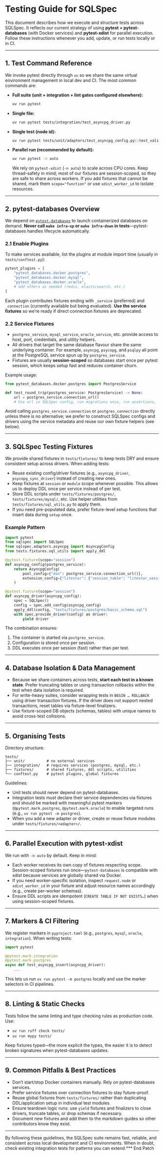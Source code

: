 # Testing Guide for SQLSpec

This document describes how we execute and structure tests across SQLSpec. It reflects our current strategy of using **pytest + pytest-databases** (with Docker services) and **pytest-xdist** for parallel execution. Follow these instructions whenever you add, update, or run tests locally or in CI.

---

## 1. Test Command Reference

We invoke pytest directly through `uv` so we share the same virtual environment management in local dev and CI. The most common commands are:

- **Full suite (unit + integration + lint gates configured elsewhere):**

  ```bash
  uv run pytest
  ```

- **Single file:**

  ```bash
  uv run pytest tests/integration/test_asyncpg_driver.py
  ```

- **Single test (node id):**

  ```bash
  uv run pytest tests/unit/adapters/test_asyncpg_config.py::test_validation
  ```

- **Parallel run (recommended by default):**

  ```bash
  uv run pytest -n auto
  ```

  We rely on `pytest-xdist` (`-n auto`) to scale across CPU cores. Keep thread-safety in mind; most of our fixtures are session-scoped, so they are safe to share across workers. If you add fixtures that cannot be shared, mark them `scope="function"` or use `xdist_worker_id` to isolate resources.

---

## 2. pytest-databases Overview

We depend on [`pytest-databases`](https://github.com/litestar-org/pytest-databases) to launch containerized databases on demand. **Never call `make infra-up` or `make infra-down` in tests**—pytest-databases handles lifecycle automatically.

### 2.1 Enable Plugins

To make services available, list the plugins at module import time (usually in `tests/conftest.py`):

```python
pytest_plugins = [
    "pytest_databases.docker.postgres",
    "pytest_databases.docker.mysql",
    "pytest_databases.docker.oracle",
    # add others as needed (redis, elasticsearch, etc.)
]
```

Each plugin contributes fixtures ending with `_service` (preferred) and `_connection` (currently available but being evaluated). **Use the service fixtures** so we’re ready if direct connection fixtures are deprecated.

### 2.2 Service Fixtures

- `postgres_service`, `mysql_service`, `oracle_service`, etc. provide access to host, port, credentials, and utility helpers.
- All drivers that target the same database flavour share the same underlying container. For example, `asyncpg`, `psycopg`, and `psqlpy` all point at the PostgreSQL service spun up by `postgres_service`.
- Fixtures are usually **session-scoped** so databases start once per pytest session, which keeps setup fast and reduces container churn.

Example usage:

```python
from pytest_databases.docker.postgres import PostgresService

def test_round_trip(postgres_service: PostgresService) -> None:
    url = postgres_service.connection_url()
    # Use url in SQLSpec config, run migrations once, run assertions…
```

Avoid calling `postgres_service.connection` or `postgres_connection` directly unless there is no alternative; we prefer to construct SQLSpec configs and drivers using the service metadata and reuse our own fixture helpers (see below).

---

## 3. SQLSpec Testing Fixtures

We provide shared fixtures in `tests/fixtures/` to keep tests DRY and ensure consistent setup across drivers. When adding tests:

- Reuse existing config/driver fixtures (e.g., `asyncpg_driver`, `psycopg_sync_driver`) instead of creating new ones.
- Keep fixtures at `session` or `module` scope whenever possible. This allows us to deploy DDL once per service instead of per test.
- Store DDL scripts under `tests/fixtures/postgres/`, `tests/fixtures/mysql/`, etc. Use helper utilities from `tests/fixtures/sql_utils.py` to apply them.
- If you need pre-populated data, prefer fixture-level setup functions that insert data during `setup` once.

### Example Pattern

```python
import pytest
from sqlspec import SQLSpec
from sqlspec.adapters.asyncpg import AsyncpgConfig
from tests.fixtures.sql_utils import apply_ddl

@pytest.fixture(scope="session")
def asyncpg_config(postgres_service):
    return AsyncpgConfig(
        pool_config={"dsn": postgres_service.connection_url()},
        extension_config={"litestar": {"session_table": "litestar_sessions"}},
    )

@pytest.fixture(scope="session")
def asyncpg_driver(asyncpg_config):
    spec = SQLSpec()
    config = spec.add_config(asyncpg_config)
    apply_ddl(config, "tests/fixtures/postgres/basic_schema.sql")
    with spec.provide_driver(config) as driver:
        yield driver
```

The combination ensures:

1. The container is started via `postgres_service`.
2. Configuration is stored once per session.
3. DDL executes once per session (fast) rather than per test.

---

## 4. Database Isolation & Data Management

- Because we share containers across tests, **start each test in a known state**. Prefer truncating tables or using transaction rollbacks within the test when data isolation is required.
- For write-heavy suites, consider wrapping tests in `BEGIN … ROLLBACK` using driver transaction fixtures. If the driver does not support nested transactions, reset tables via fixture-level finalizers.
- Use fixture-scoped DB objects (schemas, tables) with unique names to avoid cross-test collisions.

---

## 5. Organising Tests

Directory structure:

```
tests/
├── unit/          # no external services
├── integration/   # requires services (postgres, mysql, etc.)
├── fixtures/      # shared fixtures, ddl scripts, utilities
└── conftest.py    # pytest plugins, global fixtures
```

Guidelines:

- Unit tests should never depend on pytest-databases.
- Integration tests must declare their service dependencies via fixtures and should be marked with meaningful pytest markers (`@pytest.mark.postgres`, `@pytest.mark.oracle`) to enable targeted runs (e.g., `uv run pytest -m postgres`).
- When you add a new adapter or driver, create or reuse fixture modules under `tests/fixtures/<adapter>/`.

---

## 6. Parallel Execution with pytest-xdist

We run with `-n auto` by default. Keep in mind:

- Each worker receives its own copy of fixtures respecting scope. Session-scoped fixtures run once—`pytest-databases` is compatible with xdist because services are globally shared via Docker.
- If you need worker-specific isolation, inspect `request.node` or `xdist_worker_id` in your fixture and adjust resource names accordingly (e.g., create per-worker schemas).
- Ensure DDL scripts are idempotent (`CREATE TABLE IF NOT EXISTS…`) when using session-scoped fixtures.

---

## 7. Markers & CI Filtering

We register markers in `pyproject.toml` (e.g., `postgres`, `mysql`, `oracle`, `integration`). When writing tests:

```python
import pytest

@pytest.mark.integration
@pytest.mark.postgres
async def test_asyncpg_insert(asyncpg_driver):
    ...
```

This lets us run `uv run pytest -m postgres` locally and use the marker selectors in CI pipelines.

---

## 8. Linting & Static Checks

Tests follow the same linting and type checking rules as production code. Use:

- `uv run ruff check tests/`
- `uv run mypy tests/`

Keep fixtures typed—the more explicit the types, the easier it is to detect broken signatures when pytest-databases updates.

---

## 9. Common Pitfalls & Best Practices

- Don’t start/stop Docker containers manually. Rely on pytest-databases services.
- Prefer service fixtures over connection fixtures to stay future-proof.
- Reuse global fixtures from `tests/fixtures/` rather than duplicating DDL/application setup in individual test modules.
- Ensure teardown logic runs: use `yield` fixtures and finalizers to close drivers, truncate tables, or drop schemas if necessary.
- Document new fixtures and add them to the markdown guides so other contributors know they exist.

---

By following these guidelines, the SQLSpec suite remains fast, reliable, and consistent across local development and CI environments. When in doubt, check existing integration tests for patterns you can extend.*** End Patch
